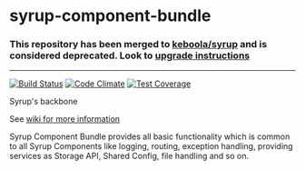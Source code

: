 syrup-component-bundle
======================

### This repository has been merged to [keboola/syrup](https://github.com/keboola/syrup) and is considered deprecated. Look to [upgrade instructions](https://github.com/keboola/syrup/wiki/Upgrade)

---

[![Build Status](https://travis-ci.org/keboola/syrup-component-bundle.svg?branch=master)](https://travis-ci.org/keboola/syrup-component-bundle)
[![Code Climate](https://codeclimate.com/github/keboola/syrup-component-bundle/badges/gpa.svg)](https://codeclimate.com/github/keboola/syrup-component-bundle)
[![Test Coverage](https://codeclimate.com/github/keboola/syrup-component-bundle/badges/coverage.svg)](https://codeclimate.com/github/keboola/syrup-component-bundle)

Syrup's backbone

See [wiki for more information](https://github.com/keboola/syrup-component-bundle/wiki)

Syrup Component Bundle provides all basic functionality which is common to all Syrup Components like logging, routing,
exception handling, providing services as Storage API, Shared Config, file handling and so on.
